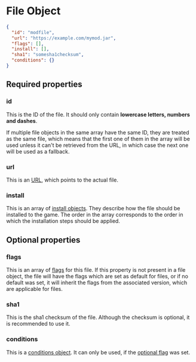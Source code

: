 # File Object

``` json
{
  "id": "modfile",
  "url": "https://example.com/mymod.jar",
  "flags": [],
  "install": [],
  "sha1": "somesha1checksum",
  "conditions": {}
}
```

## Required properties

### id

This is the ID of the file. It should only contain **lowercase letters, numbers and dashes**.

If multiple file objects in the same array have the same ID, they are treated as the same file,
which means that the first one of them in the array will be used unless it can't be retrieved from the URL,
in which case the next one will be used as a fallback.

### url

This is an [URL](../url.md), which points to the actual file. 

### install

This is an array of [install objects](install.md). They describe how the file should be installed to the game.
The order in the array corresponds to the order in which the installation steps should be applied.

## Optional properties

### flags

This is an array of [flags](../flags.md) for this file. If this property is not present in a file object, the file
will have the flags which are set as default for files, or if no default was set, it will inherit the flags from the
associated version, which are applicable for files.

### sha1

This is the sha1 checksum of the file. Although the checksum is optional, it is recommended to use it.

### conditions

This is a [conditions object](conditions.md). It can only be used, if the [optional flag](../flags.md) was set.
